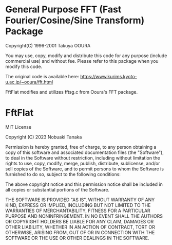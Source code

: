 # General Purpose FFT (Fast Fourier/Cosine/Sine Transform) Package

Copyright(C) 1996-2001 Takuya OOURA

You may use, copy, modify and distribute this code for any purpose
(include commercial use) and without fee.
Please refer to this package when you modify this code.

The original code is available here:
https://www.kurims.kyoto-u.ac.jp/~ooura/fft.html

FftFlat modifies and utilizes fftsg.c from Ooura's FFT package.

# FftFlat

MIT License

Copyright (C) 2023 Nobuaki Tanaka

Permission is hereby granted, free of charge, to any person obtaining a copy
of this software and associated documentation files (the "Software"), to deal
in the Software without restriction, including without limitation the rights
to use, copy, modify, merge, publish, distribute, sublicense, and/or sell
copies of the Software, and to permit persons to whom the Software is
furnished to do so, subject to the following conditions:

The above copyright notice and this permission notice shall be included in all
copies or substantial portions of the Software.

THE SOFTWARE IS PROVIDED "AS IS", WITHOUT WARRANTY OF ANY KIND, EXPRESS OR
IMPLIED, INCLUDING BUT NOT LIMITED TO THE WARRANTIES OF MERCHANTABILITY,
FITNESS FOR A PARTICULAR PURPOSE AND NONINFRINGEMENT. IN NO EVENT SHALL THE
AUTHORS OR COPYRIGHT HOLDERS BE LIABLE FOR ANY CLAIM, DAMAGES OR OTHER
LIABILITY, WHETHER IN AN ACTION OF CONTRACT, TORT OR OTHERWISE, ARISING FROM,
OUT OF OR IN CONNECTION WITH THE SOFTWARE OR THE USE OR OTHER DEALINGS IN THE
SOFTWARE.
